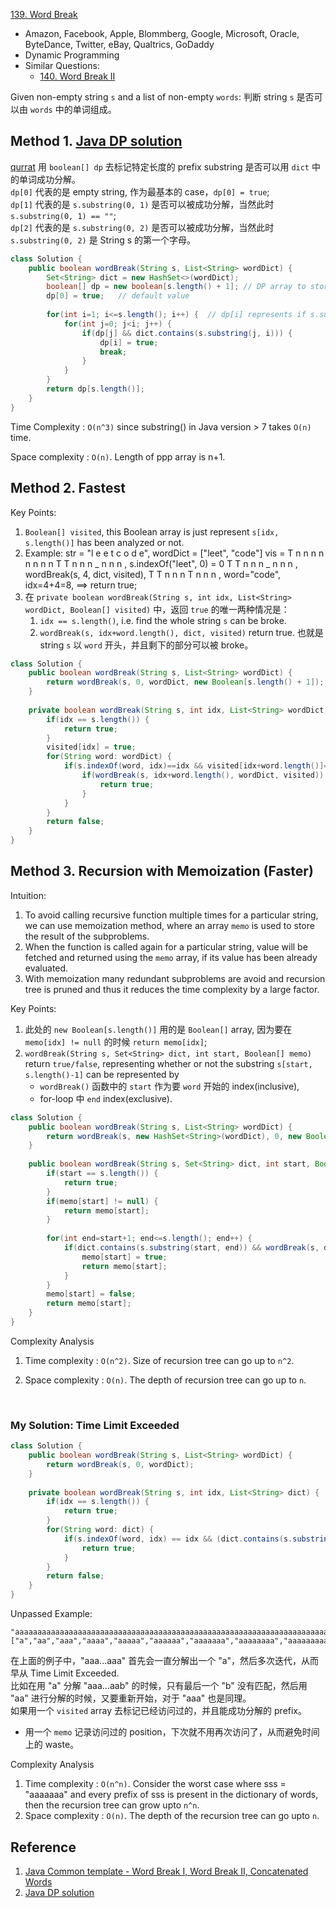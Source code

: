 [139. Word Break](https://leetcode.com/problems/word-break/)

* Amazon, Facebook, Apple, Blommberg, Google, Microsoft, Oracle, ByteDance, Twitter, eBay, Qualtrics, GoDaddy
* Dynamic Programming
* Similar Questions:
    * [140. Word Break II](https://leetcode.com/problems/word-break-ii/)
    



Given non-empty string `s` and a list of non-empty `words`: 判断 string `s` 是否可以由 `words` 中的单词组成。




## Method 1. [Java DP solution](https://leetcode.com/problems/word-break/discuss/44054/Java-DP-solution)
[qurrat](https://leetcode.com/problems/word-break/discuss/44054/Java-DP-solution/208211)
用 `boolean[] dp` 去标记特定长度的 prefix substring 是否可以用 `dict` 中的单词成功分解。      
`dp[0]` 代表的是 empty string, 作为最基本的 case，`dp[0] = true`;      
`dp[1]` 代表的是 `s.substring(0, 1)` 是否可以被成功分解，当然此时 `s.substring(0, 1) == ""`;      
`dp[2]` 代表的是 `s.substring(0, 2)` 是否可以被成功分解，当然此时 `s.substring(0, 2)` 是 String s 的第一个字母。  

```java
class Solution {
    public boolean wordBreak(String s, List<String> wordDict) {
        Set<String> dict = new HashSet<>(wordDict);
        boolean[] dp = new boolean[s.length() + 1]; // DP array to store previous results
        dp[0] = true;   // default value
        
        for(int i=1; i<=s.length(); i++) {  // dp[i] represents if s.substring(0, i) can be break
            for(int j=0; j<i; j++) {
                if(dp[j] && dict.contains(s.substring(j, i))) {
                    dp[i] = true;
                    break;
                }
            }
        }
        return dp[s.length()];
    }
}
```
Time Complexity : `O(n^3)` since substring() in Java version > 7 takes `O(n)` time.

Space complexity : `O(n)`. Length of ppp array is n+1.



## Method 2. Fastest

Key Points:
1. `Boolean[] visited`, this Boolean array is just represent `s[idx, s.length()]` has been analyzed or not.
2. Example:
            str =  "l e e t c o d e", wordDict = ["leet", "code"]
            vis = T n n n n n n n n
                  T T n n n _ n n n , s.indexOf("leet", 0) = 0
                  T T n n n _ n n n , wordBreak(s, 4, dict, visited), 
                  T T n n n T n n n , word="code", idx=4+4=8, ==> return true;
3. 在 `private boolean wordBreak(String s, int idx, List<String> wordDict, Boolean[] visited)` 中，返回 `true` 的唯一两种情况是：
    1. `idx == s.length()`, i.e. find the whole string `s` can be broke.
    2. `wordBreak(s, idx+word.length(), dict, visited)` return true. 也就是 string `s` 以 `word` 开头，并且剩下的部分可以被 broke。
```java
class Solution {
    public boolean wordBreak(String s, List<String> wordDict) {
        return wordBreak(s, 0, wordDict, new Boolean[s.length() + 1]);
    }
    
    private boolean wordBreak(String s, int idx, List<String> wordDict, Boolean[] visited) {
        if(idx == s.length()) {
            return true;
        }
        visited[idx] = true;
        for(String word: wordDict) {
            if(s.indexOf(word, idx)==idx && visited[idx+word.length()]==null) { // 用 memo 标记的形式是可以避免 time limit exceeded
                if(wordBreak(s, idx+word.length(), wordDict, visited)) {
                    return true;
                }
            }
        }
        return false;
    }
}
```


## Method 3. Recursion with Memoization (Faster)
Intuition:
1. To avoid calling recursive function multiple times for a particular string, we can use memoization method, where an array `memo` is used to store the result of the subproblems.
2. When the function is called again for a particular string, value will be fetched and returned using the `memo` array, if its value has been already evaluated.
3. With memoization many redundant subproblems are avoid and recursion tree is pruned and thus it reduces the time complexity by a large factor.

Key Points:
1. 此处的 `new Boolean[s.length()]` 用的是 `Boolean[]` array, 因为要在 `memo[idx] != null` 的时候 `return memo[idx]`;
2. `wordBreak(String s, Set<String> dict, int start, Boolean[] memo)` return `true/false`, representing whether or not the substring `s[start, s.length()-1]` can be represented by
    * `wordBreak()` 函数中的 `start` 作为要 `word` 开始的 index(inclusive), 
    * for-loop 中 `end` index(exclusive).
```java
class Solution {
    public boolean wordBreak(String s, List<String> wordDict) {
        return wordBreak(s, new HashSet<String>(wordDict), 0, new Boolean[s.length()]);
    }
    
    public boolean wordBreak(String s, Set<String> dict, int start, Boolean[] memo) {
        if(start == s.length()) {
            return true;
        }
        if(memo[start] != null) {
            return memo[start];
        }
        
        for(int end=start+1; end<=s.length(); end++) {
            if(dict.contains(s.substring(start, end)) && wordBreak(s, dict, end, memo)) {
                memo[start] = true;
                return memo[start];
            }
        }
        memo[start] = false;
        return memo[start];
    }
}
```
Complexity Analysis
1. Time complexity : `O(n^2)`. Size of recursion tree can go up to `n^2`.
2. Space complexity : `O(n)`. The depth of recursion tree can go up to `n`. 
   
   ​    
### My Solution: Time Limit Exceeded
```java
class Solution {
    public boolean wordBreak(String s, List<String> wordDict) {
        return wordBreak(s, 0, wordDict);
    }
    
    private boolean wordBreak(String s, int idx, List<String> dict) {
        if(idx == s.length()) {
            return true;
        }
        for(String word: dict) {
            if(s.indexOf(word, idx) == idx && (dict.contains(s.substring(idx + word.length())) || wordBreak(s, idx+word.length(), dict))) {
                return true;
            }
        }
        return false;
    }
}
```

Unpassed Example:

    "aaaaaaaaaaaaaaaaaaaaaaaaaaaaaaaaaaaaaaaaaaaaaaaaaaaaaaaaaaaaaaaaaaaaaaaaaaaaaaaaaaaaaaaaaaaaaaaaaaaaaaaaaaaaaaaaaaaaaaaaaaaaaaaaaaaaaaaaaaaaaaaaaaaaaab"
    ["a","aa","aaa","aaaa","aaaaa","aaaaaa","aaaaaaa","aaaaaaaa","aaaaaaaaa","aaaaaaaaaa"]

在上面的例子中，"aaa...aaa" 首先会一直分解出一个 "a"，然后多次迭代，从而早从 Time Limit Exceeded.     
比如在用 "a" 分解 "aaa...aab" 的时候，只有最后一个 "b" 没有匹配，然后用 "aa" 进行分解的时候，又要重新开始，对于 "aaa" 也是同理。      
如果用一个 `visited` array 去标记已经访问过的，并且能成功分解的 prefix。

* 用一个 `memo` 记录访问过的 position，下次就不用再次访问了，从而避免时间上的 waste。

Complexity Analysis
1. Time complexity : `O(n^n)`. Consider the worst case where sss = "aaaaaaa" and every prefix of sss is present in the dictionary of words, then the recursion tree can grow upto `n^n`.
2. Space complexity : `O(n)`. The depth of the recursion tree can go upto `n`.


## Reference
1. [Java Common template - Word Break I, Word Break II, Concatenated Words](https://leetcode.com/problems/concatenated-words/discuss/348972/Java-Common-template-Word-Break-I-Word-Break-II-Concatenated-Words)
2. [Java DP solution](https://leetcode.com/problems/word-break/discuss/44054/Java-DP-solution)